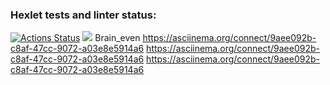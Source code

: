 ### Hexlet tests and linter status:

[![Actions Status](https://github.com/tastychef/python-project-49/actions/workflows/hexlet-check.yml/badge.svg)](https://github.com/tastychef/python-project-49/actions)
<a href="https://codeclimate.com/github/tastychef/python-project-49/maintainability"><img src="https://api.codeclimate.com/v1/badges/55636fa5ba2b003f69f2/maintainability" /></a>
Brain_even
https://asciinema.org/connect/9aee092b-c8af-47cc-9072-a03e8e5914a6
https://asciinema.org/connect/9aee092b-c8af-47cc-9072-a03e8e5914a6
https://asciinema.org/connect/9aee092b-c8af-47cc-9072-a03e8e5914a6
